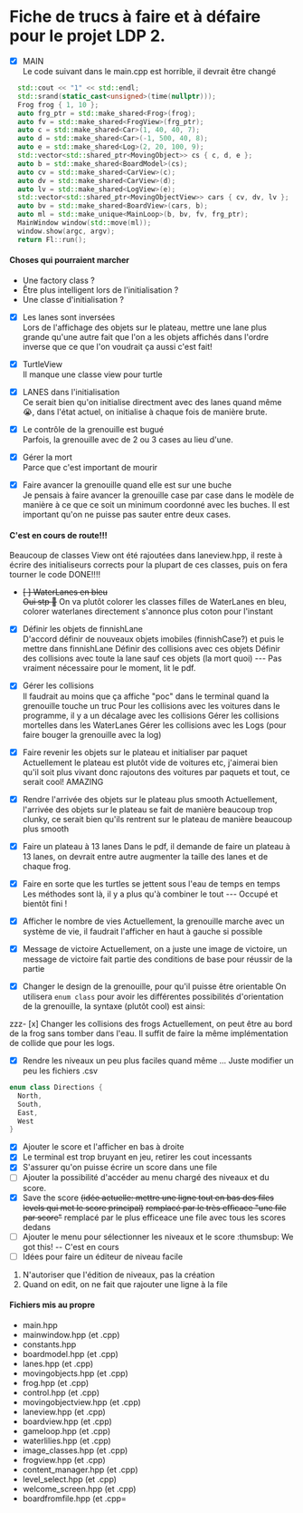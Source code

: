 # Fiche de trucs à faire et à défaire pour le projet LDP 2.
- [X] MAIN <br />
Le code suivant dans le main.cpp est horrible, il devrait être changé

```cpp
  std::cout << "1" << std::endl;
  std::srand(static_cast<unsigned>(time(nullptr)));
  Frog frog { 1, 10 };
  auto frg_ptr = std::make_shared<Frog>(frog);
  auto fv = std::make_shared<FrogView>(frg_ptr);
  auto c = std::make_shared<Car>(1, 40, 40, 7);
  auto d = std::make_shared<Car>(-1, 500, 40, 8);
  auto e = std::make_shared<Log>(2, 20, 100, 9);
  std::vector<std::shared_ptr<MovingObject>> cs { c, d, e };
  auto b = std::make_shared<BoardModel>(cs);
  auto cv = std::make_shared<CarView>(c);
  auto dv = std::make_shared<CarView>(d);
  auto lv = std::make_shared<LogView>(e);
  std::vector<std::shared_ptr<MovingObjectView>> cars { cv, dv, lv };
  auto bv = std::make_shared<BoardView>(cars, b);
  auto ml = std::make_unique<MainLoop>(b, bv, fv, frg_ptr);
  MainWindow window(std::move(ml));
  window.show(argc, argv);
  return Fl::run();
```
#### Choses qui pourraient marcher
- Une factory class ?
- Être plus intelligent lors de l'initialisation ?
- Une classe d'initialisation ?

- [x] Les lanes sont inversées <br/>
Lors de l'affichage des objets sur le plateau, mettre une lane plus grande qu'une autre fait que l'on a les objets affichés dans l'ordre inverse que ce que l'on voudrait
ça aussi c'est fait!

- [X] TurtleView <br/>
Il manque une classe view pour turtle

- [x] LANES dans l'initialisation <br/>
Ce serait bien qu'on initialise directment avec des lanes quand même :sob:, dans l'état actuel, 
on initialise à chaque fois de manière brute.

- [X] Le contrôle de la grenouille est bugué <br/>
Parfois, la grenouille avec de 2 ou 3 cases au lieu d'une.

- [x] Gérer la mort <br/>
Parce que c'est important de mourir

- [x] Faire avancer la grenouille quand elle est sur une buche <br/>
Je pensais à faire avancer la grenouille case par case dans le modèle de manière à ce que ce soit un minimum coordonné avec les buches.
Il est important qu'on ne puisse pas sauter entre deux cases. 

#### C'est en cours de route!!! 
Beaucoup de classes View ont été rajoutées dans  laneview.hpp, 
il reste à écrire des initialiseurs corrects pour la plupart de ces classes, puis on fera tourner le code
DONE!!!! 

- ~~[ ] WaterLanes en bleu~~ <br/>
~~Oui stp :pleading_face:~~
On va plutôt colorer les classes filles de WaterLanes en bleu, colorer waterlanes directement s'annonce plus coton pour l'instant

- [x] Définir les objets de finnishLane <br/>
D'accord définir de nouveaux objets imobiles (finnishCase?) et puis le mettre dans finnishLane
Définir des collisions avec ces objets
Définir des collisions avec toute la lane sauf ces objets (la mort quoi)
--- Pas vraiment nécessaire pour le moment, lit le pdf.

- [x] Gérer les collisions <br/>
Il faudrait au moins que ça affiche "poc" dans le terminal quand la grenouille touche un truc
Pour les collisions avec les voitures dans le programme, il y a un décalage avec les collisions
Gérer les collisions mortelles dans les WaterLanes
Gérer les collisions avec les Logs (pour faire bouger la grenouille avec la log)

- [x] Faire revenir les objets sur le plateau et initialiser par paquet <br/>
Actuellement le plateau est plutôt vide de voitures etc, j'aimerai bien qu'il soit plus vivant
donc rajoutons des voitures par paquets et tout, ce serait cool!
AMAZING

- [X] Rendre l'arrivée des objets sur le plateau plus smooth
Actuellement, l'arrivée des objets sur le plateau se fait de manière beaucoup trop clunky, ce serait bien qu'ils rentrent sur le plateau de manière beaucoup plus smooth

- [x] Faire un plateau à 13 lanes
Dans le pdf, il demande de faire un plateau à 13 lanes, on devrait entre autre augmenter la taille des lanes et de chaque frog.

- [x] Faire en sorte que les turtles se jettent sous l'eau de temps en temps
Les méthodes sont là, il y a plus qu'à combiner le tout
--- Occupé et bientôt fini !

- [X] Afficher le nombre de vies
Actuellement, la grenouille marche avec un système de vie, il faudrait l'afficher en haut à gauche si possible

- [X] Message de victoire
Actuellement, on a juste une image de victoire, un message de victoire fait partie des conditions de base pour réussir de la partie

- [X] Changer le design de la grenouille, pour qu'il puisse être orientable
On utilisera `enum class` pour avoir les différentes possibilités d'orientation de la grenouille,
la syntaxe (plutôt cool) est ainsi:

zzz- [x] Changer les collisions des frogs
Actuellement, on peut être au bord de la frog sans tomber dans l'eau. Il suffit de faire la même implémentation de collide que pour les logs.

- [x] Rendre les niveaux un peu plus faciles quand même ...
Juste modifier un peu les fichiers .csv

``` cpp
enum class Directions {
  North,
  South,
  East,
  West
}
```

- [x] Ajouter le score et l'afficher en bas à droite
- [x] Le terminal est trop bruyant en jeu, retirer les cout incessants
- [x] S'assurer qu'on puisse écrire un score dans une file 
- [ ] Ajouter la possibilité d'accéder au menu chargé des niveaux et du score.
- [x] Save the score ~~(idée actuelle: mettre une ligne tout en bas des files levels qui met le score principal)~~ ~~remplacé par le très efficace "une file par score"~~ remplacé par le plus efficeace une file avec tous les scores dedans
- [ ] Ajouter le menu pour sélectionner les niveaux et le score :thumsbup:
We got this! -- C'est en cours
- [ ] Idées pour faire un éditeur de niveau facile
1. N'autoriser que l'édition de niveaux, pas la création
2. Quand on edit, on ne fait que rajouter une ligne à la file


#### Fichiers mis au propre
- main.hpp
- mainwindow.hpp (et .cpp)
- constants.hpp
- boardmodel.hpp (et .cpp)
- lanes.hpp (et .cpp)
- movingobjects.hpp (et .cpp)
- frog.hpp (et .cpp)
- control.hpp (et .cpp)
- movingobjectview.hpp (et .cpp)
- laneview.hpp (et .cpp)
- boardview.hpp (et .cpp)
- gameloop.hpp (et .cpp)
- waterlilies.hpp (et .cpp)
- image_classes.hpp (et .cpp) 
- frogview.hpp (et .cpp)
- content_manager.hpp (et .cpp)
- level_select.hpp (et .cpp)
- welcome_screen.hpp (et .cpp)
- boardfromfile.hpp (et .cpp=